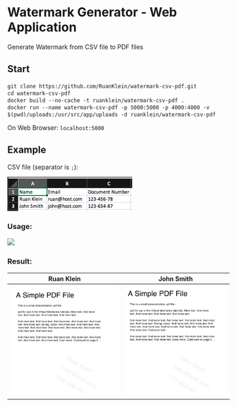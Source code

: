 # Watermark Generator - Web Application

Generate Watermark from CSV file to PDF files

## Start

```
git clone https://github.com/RuanKlein/watermark-csv-pdf.git
cd watermark-csv-pdf
docker build --no-cache -t ruanklein/watermark-csv-pdf .
docker run --name watermark-csv-pdf -p 5000:5000 -p 4000:4000 -v $(pwd)/uploads:/usr/src/app/uploads -d ruanklein/watermark-csv-pdf
```

On Web Browser: `localhost:5000`

## Example 

CSV file (separator is `;`):

![](screenshots/csv.png)

### Usage:

![](screenshots/demo.gif)

### Result:

Ruan Klein                      | John Smith
:------------------------------:|:----------:
![](screenshots/sample-ruan.png)|![](screenshots/sample-john.png)